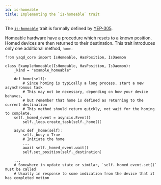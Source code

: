 ```yaml
---
id: is-homeable
title: Implementing the `is-homeable` trait
---
```


The [`is-homeable`](https://yaq.fyi/traits/is-homeable) trait is formally defined by [YEP-305](https://yeps.yaq.fyi/305).

Homeable hardware have a procedure which resets to a known position.
Homed devices are then returned to their destination.
This trait introduces only one additional method, `home`:


```
from yaqd_core import IsHomeable, HasPosition, IsDaemon

class ExampleHomeable(IsHomeable, HasPosition, IsDaemon):
    _kind = "example_homeable"

    def home(self):
        # Since homing is typically a long process, start a new asynchronous task
        # This may not be necessary, depending on how your device behaves,
        # but remember that home is defined as returning to the current destination
        # This method should return quickly, not wait for the homing to complete.
	self._homed_event = asyncio.Event()
        self._loop.create_task(self._home())

    async def _home(self):
        self._busy = True
        # Initiate the home
        ...
        await self._homed_event.wait()
        self.set_position(self._destination)

    ...
    # Somewhere in update_state or similar, `self._homed_event.set()` must be called
    # Usually in response to some indication from the device that it has completed motion
```
